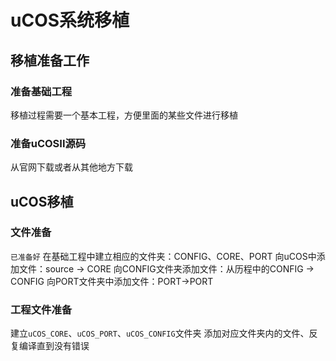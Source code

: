 # uCOS系统移植
## 移植准备工作
### 准备基础工程
移植过程需要一个基本工程，方便里面的某些文件进行移植

### 准备uCOSII源码
从官网下载或者从其他地方下载

## uCOS移植
### 文件准备
`已准备好`
在基础工程中建立相应的文件夹：CONFIG、CORE、PORT
向uCOS中添加文件：source -> CORE
向CONFIG文件夹添加文件：从历程中的CONFIG -> CONFIG
向PORT文件夹中添加文件：PORT->PORT

### 工程文件准备
建立`uCOS_CORE`、`uCOS_PORT`、`uCOS_CONFIG`文件夹
添加对应文件夹内的文件、反复编译直到没有错误



